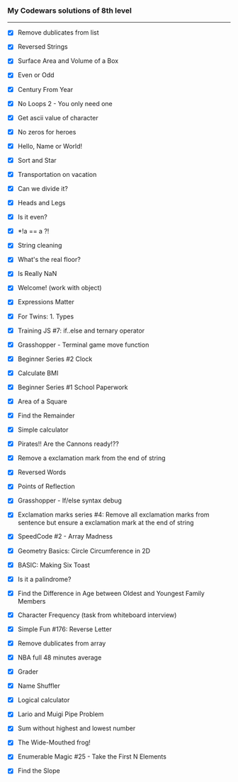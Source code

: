 ### My Codewars solutions of 8th level
---
* [x] Remove dublicates from list
* [x] Reversed Strings
* [x] Surface Area and Volume of a Box
* [x] Even or Odd
* [x] Century From Year
* [x] No Loops 2 - You only need one
* [x] Get ascii value of character
* [x] No zeros for heroes
* [x] Hello, Name or World!
* [x] Sort and Star
* [x] Transportation on vacation
* [x] Can we divide it?
* [x] Heads and Legs
* [x] Is it even?
* [x] *!a == a ?!
* [x] String cleaning
* [x] What's the real floor?
* [x] Is Really NaN
* [x] Welcome! (work with object)
* [x] Expressions Matter
* [x] For Twins: 1. Types
* [x] Training JS #7: if..else and ternary operator
* [x] Grasshopper - Terminal game move function
* [x] Beginner Series #2 Clock
* [x] Calculate BMI
* [x] Beginner Series #1 School Paperwork
* [x] Area of a Square
* [x] Find the Remainder
* [x] Simple calculator
* [x] Pirates!! Are the Cannons ready!??
* [x]  Remove a exclamation mark from the end of string
* [x] Reversed Words
* [x] Points of Reflection
* [x] Grasshopper - If/else syntax debug
* [x] Exclamation marks series #4: Remove all exclamation marks from sentence but ensure a exclamation mark at the end of string
* [x] SpeedCode #2 - Array Madness
* [x] Geometry Basics: Circle Circumference in 2D
* [x] BASIC: Making Six Toast
* [x] Is it a palindrome?
* [x] Find the Difference in Age between Oldest and Youngest Family Members
* [x] Character Frequency (task from whiteboard interview)
* [x] Simple Fun #176: Reverse Letter
* [x] Remove dublicates from array
* [x] NBA full 48 minutes average
* [x] Grader
* [x] Name Shuffler
* [x] Logical calculator
* [x] Lario and Muigi Pipe Problem
* [x] Sum without highest and lowest number
* [x] The Wide-Mouthed frog!
* [x] Enumerable Magic #25 - Take the First N Elements
* [x] Find the Slope





